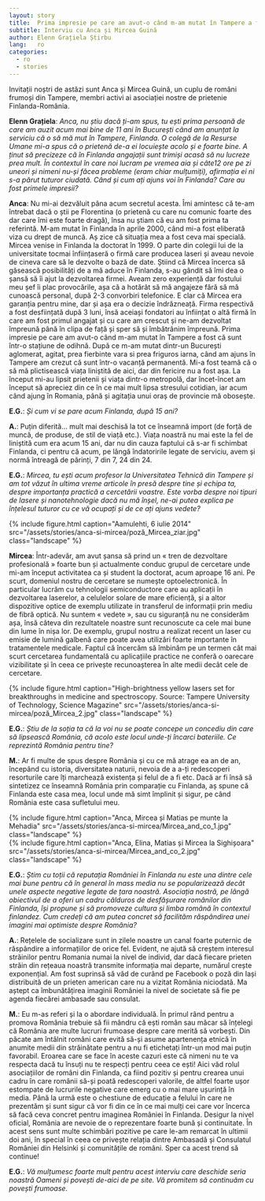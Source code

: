 ```yaml
---
layout: story
title:  Prima impresie pe care am avut-o când m-am mutat în Tampere a fost că sunt într-o stațiune de odihnă
subtitle: Interviu cu Anca și Mircea Guină
author: Elenn Grațiela Știrbu
lang:   ro
categories:
  - ro
  - stories
---
```


Invitații noștri de astăzi sunt Anca și Mircea Guină, un cuplu de români frumoși din Tampere, membri activi ai asociației nostre de prietenie Finlanda-România.

__Elenn Grațiela__: _Anca, nu știu dacă ți-am spus, tu ești prima persoană de care am auzit acum mai bine de 11 ani în București când am anunțat la serviciu că o să mă mut în Tampere, Finlanda. O colegă de la Resurse Umane mi-a spus că o prietenă de-a ei locuiește acolo și e foarte bine. A ținut să precizeze că în Finlanda angajații sunt trimiși acasă să nu lucreze prea mult. În contextul în care noi lucram pe vremea aia și câte12 ore pe zi uneori și nimeni nu-și făcea probleme (eram chiar mulțumiți), afirmația ei ni s-a părut tuturor ciudată. Când și cum ați ajuns voi în Finlanda? Care au fost primele impresii?_

__Anca__: Nu mi-ai dezvăluit pâna acum secretul acesta. Îmi amintesc că te-am întrebat dacă o știi pe Florentina (o prietenă cu care nu comunic foarte des dar care îmi este foarte dragă), însa nu știam că eu am fost prima ta referintă. M-am mutat în Finlanda în aprile 2000, când mi-a fost eliberată viza cu drept de muncă. Aș zice că situația mea a fost ceva mai specială. Mircea venise in Finlanda la doctorat în 1999. O parte din colegii lui de la universitate tocmai înființaseră o firmă care producea laseri și aveau nevoie de cineva care să le dezvolte o bază de date. Știind că Mircea încerca să găsească posibilități de a mă aduce în Finlanda, s-au gândit să îmi dea o șansă să îi ajut la dezvoltarea firmei. Aveam zero experiență dar fostului meu șef îi plac provocările, așa că a hotărât să mă angajeze fără să mă cunoască personal, după 2-3 convorbiri telefonice. E clar că Mircea era garanția pentru mine, dar și așa era o decizie îndrăzneață. Firma respectivă a fost desființată după 3 luni, însă aceiași fondatori au înființat o altă firmă în care am fost primul angajat și cu care am crescut și ne-am dezvoltat împreună până în clipa de față și sper să și îmbătrânim împreună.
Prima impresie pe care am avut-o când m-am mutat în Tampere a fost că sunt într-o stațiune de odihnă. După ce m-am mutat dintr-un București aglomerat, agitat, prea fierbinte vara si prea friguros iarna, când am ajuns în Tampere am crezut că sunt într-o vacanță permanentă. Mi-a fost teamă că o să mă plictisească viața liniștită de aici, dar din fericire nu a fost așa. La început mi-au lipsit prietenii și viața dintr-o metropolă, dar încet-încet am început să apreciez din ce în ce mai mult lipsa stresului cotidian, iar acum când ajung în Romania, până și agitația unui oraș de provincie mă obosește.

__E.G.__: _Și cum vi se pare acum Finlanda, după 15 ani?_

__A.__: Puțin diferită… mult mai deschisă la tot ce înseamnă import (de forță de muncă, de produse, de stil de viață etc.). Viața noastră nu mai este la fel de liniștită cum era acum 15 ani, dar nu din cauza faptului că s-ar fi schimbat Finlanda, ci pentru că acum, pe lângă îndatoririle legate de serviciu, avem și normă întreagă de părinți, 7 din 7, 24 din 24.

__E.G.__: _Mircea, tu ești acum profesor la Universitatea Tehnică din Tampere și am tot văzut în ultima vreme articole în presă despre tine și echipa ta, despre importanța practică a cercetării voastre. Este vorba despre noi tipuri de lasere și nanotehnologie dacă nu mă înșel, ne-ai putea explica pe înțelesul tuturor cu ce vă ocupați și de ce ați ajuns vedete?_

<div class="row">
  <div class="col-md-6 col-md-offset-3">
    {% include figure.html caption="Aamulehti, 6 iulie 2014" src="/assets/stories/anca-si-mircea/poză_Mircea_ziar.jpg" class="landscape" %}
  </div>
</div>

__Mircea__: Într-adevăr, am avut șansa să prind un « tren de dezvoltare profesională » foarte bun și actualmente conduc grupul de cercetare unde mi-am început activitatea ca și student la doctorat, acum aproape 16 ani. Pe scurt, domeniul nostru de cercetare se numește optoelectronică. În particular lucrăm cu tehnologii semiconductore care au aplicații în dezvoltarea laserelor, a celulelor solare de mare eficiență, și a altor dispozitive optice de exemplu utilizate in transferul de informații prin mediu de fibră optică. Nu suntem « vedete », sau cu siguranță nu ne considerăm așa, însă câteva din rezultatele noastre sunt recunoscute ca cele mai bune din lume în nișa lor. De exemplu, grupul nostru a realizat recent un laser cu emisie de lumină galbenă care poate avea utilizări foarte importante în tratamentele medicale. Faptul că încercăm să îmbinăm pe un termen cât mai scurt cercetarea fundamentală cu aplicațiile practice ne conferă o oarecare vizibilitate și în ceea ce privește recunoașterea în alte medii decât cele de cercetare.

<div class="row">
  <div class="col-md-8 col-md-offset-2">
  {% include figure.html caption="High-brightness yellow lasers set for breakthroughs in medicine and spectroscopy. Source: Tampere University of Technology, Science Magazine" src="/assets/stories/anca-si-mircea/poză_Mircea_2.jpg" class="landscape" %}
  </div>
</div>

__E.G.__: _Știu de la soția ta că la voi nu se poate concepe un concediu din care să lipsească România, că acolo este locul unde-ți încarci bateriile. Ce reprezintă România pentru tine?_

__M.__: Ar fi multe de spus despre România și cu ce mă atrage ea an de an, începând cu istoria, diversitatea naturii, nevoia de a a-ți redescoperi resorturile care îți marchează existența și felul de a fi etc. Dacă ar fi însă să sintetizez ce înseamnă România prin comparație cu Finlanda, aș spune că Finlanda este casa mea, locul unde mă simt împlinit și sigur, pe când România este casa sufletului meu.

<div class="row">
  <div class="col-md-5">
    {% include figure.html caption="Anca, Mircea și Matias pe munte la Mehadia" src="/assets/stories/anca-si-mircea/Mircea_and_co_1.jpg" class="landscape" %}
  </div>
  <div class="col-md-5 col-md-offset-1">
    {% include figure.html caption="Anca, Elina, Matias și Mircea la Sighișoara" src="/assets/stories/anca-si-mircea/Mircea_and_co_2.jpg" class="landscape" %}
  </div>
</div>

__E.G.__: _Știm cu toții că reputația României în Finlanda nu este una dintre cele mai bune pentru că în general în mass media nu se popularizează decât unele aspecte negative legate de țara noastră. Asociația nostră, pe lângă obiectivul de a oferi un cadru călduros de desfășurare românilor din Finlanda, își propune și să promoveze cultura și limba română în contextul finlandez. Cum credeți că am putea concret să facilităm răspândirea unei imagini mai optimiste despre România?_

__A.__: Rețelele de socializare sunt in zilele noastre un canal foarte puternic de răspândire a informațiilor de orice fel. Evident, ne ajută să creștem interesul străinilor pentru Romania numai la nivel de individ, dar dacă fiecare prieten străin din rețeaua noastră transmite informația mai departe, numărul crește exponențial. Am fost suprinsă să văd de curând pe Facebook o poză din Iași distribuită de un prieten american care nu a vizitat România niciodată. Ma aștept ca îmbunătățirea imaginii României la nivel de societate să fie pe agenda fiecărei ambasade sau consulat.

__M.__: Eu m-as referi și la o abordare individuală. În primul rând pentru a promova România trebuie să fii mândru că ești român sau măcar să înțelegi că România are multe lucruri frumoase despre care merită să vorbești. Din păcate am întâlnit români care evită să-și asume apartenența etnică în anumite medii din străinătate pentru a nu fi etichetați într-un mod mai puțin favorabil. Eroarea care se face în aceste cazuri este că nimeni nu te va respecta dacă tu însuți nu te respecți pentru ceea ce ești! Aici văd rolul asociațiilor de români din Finlanda, ca fiind pozitiv și pentru crearea unui cadru în care românii să-și poată redescoperi valorile, de altfel foarte ușor estompate de lucrurile negative care emerg cu o mai mare ușurință în media. Până la urmă este o chestiune de educație a felului în care ne prezentăm și sunt sigur că vor fi din ce în ce mai mulți cei care vor încerca să facă ceva concret pentru imaginea României în Finlanda.
Desigur la nivel oficial, România are nevoie de o reprezentare foarte bună și continuitate. În acest sens sunt multe schimbări pozitive pe care le-am remarcat în ultimii doi ani, în special în ceea ce privește relația dintre Ambasadă și Consulatul României din Helsinki și comunitățile de români. Sper ca acest trend să continue!

__E.G.__: _Vă mulțumesc foarte mult pentru acest interviu care deschide seria noastră Oameni și povești de-aici de pe site. Vă promitem să continuăm cu povești frumoase._